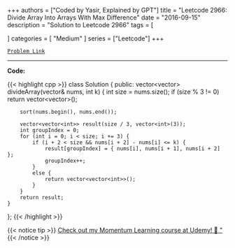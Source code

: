 
+++
authors = ["Coded by Yasir, Explained by GPT"]
title = "Leetcode 2966: Divide Array Into Arrays With Max Difference"
date = "2016-09-15"
description = "Solution to Leetcode 2966"
tags = [
    
]
categories = [
    "Medium"
]
series = ["Leetcode"]
+++



[`Problem Link`](https://leetcode.com/problems/divide-array-into-arrays-with-max-difference/description/)

---

**Code:**

{{< highlight cpp >}}
class Solution {
public:
    vector<vector<int>> divideArray(vector<int>& nums, int k) {
        int size = nums.size();
        if (size % 3 != 0)
            return vector<vector<int>>();

        sort(nums.begin(), nums.end());

        vector<vector<int>> result(size / 3, vector<int>(3));
        int groupIndex = 0;
        for (int i = 0; i < size; i += 3) {
            if (i + 2 < size && nums[i + 2] - nums[i] <= k) {
                result[groupIndex] = { nums[i], nums[i + 1], nums[i + 2] };
                groupIndex++;
            }
            else {
                return vector<vector<int>>();
            }
        }
        return result;
    }
}; 
{{< /highlight >}}



{{< notice tip >}}
[Check out my Momentum Learning course at Udemy! 🚀 "](https://www.udemy.com/course/blind-75-the-data-structures-and-algorithms-essentials/)
{{< /notice >}}

